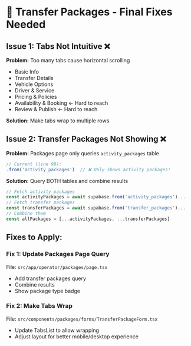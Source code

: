 # 🔧 Transfer Packages - Final Fixes Needed

## Issue 1: Tabs Not Intuitive ❌
**Problem:** Too many tabs cause horizontal scrolling
- Basic Info
- Transfer Details  
- Vehicle Options
- Driver & Service
- Pricing & Policies
- Availability & Booking ← Hard to reach
- Review & Publish ← Hard to reach

**Solution:** Make tabs wrap to multiple rows

## Issue 2: Transfer Packages Not Showing ❌
**Problem:** Packages page only queries `activity_packages` table
```typescript
// Current (line 99):
.from('activity_packages')  // ❌ Only shows activity packages!
```

**Solution:** Query BOTH tables and combine results
```typescript
// Fetch activity packages
const activityPackages = await supabase.from('activity_packages')...
// Fetch transfer packages  
const transferPackages = await supabase.from('transfer_packages')...
// Combine them
const allPackages = [...activityPackages, ...transferPackages]
```

## Fixes to Apply:

### Fix 1: Update Packages Page Query
File: `src/app/operator/packages/page.tsx`
- Add transfer packages query
- Combine results
- Show package type badge

### Fix 2: Make Tabs Wrap
File: `src/components/packages/forms/TransferPackageForm.tsx`
- Update TabsList to allow wrapping
- Adjust layout for better mobile/desktop experience

